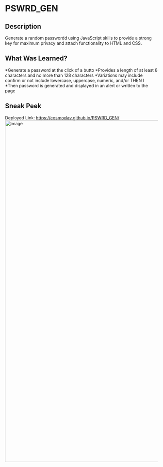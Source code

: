 # PSWRD_GEN

## Description
Generate a random passwordd using JavaScript skills to provide a strong key for maximum privacy and attach functionality to HTML and CSS.


## What Was Learned?
*Generate a password at the click of a butto
*Provides a length of at least 8 characters and no more than 128 characters
*Variations may include confirm or not include lowercase, uppercase, numeric, and/or
THEN I  
*Then password is generated and displayed in an alert or written to the page


## Sneak Peek
Deployed Link: https://cosmoxlav.github.io/PSWRD_GEN/
<img width="1126" alt="image" src="https://github.com/CosmoXLav/PSWRD_GEN/assets/131213888/06200d8c-74d2-4e92-9663-9ba7190dae81">
